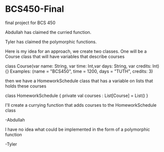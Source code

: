 # BCS450-Final
final project for BCS 450

Abdullah has claimed the curried function.

Tyler has claimed the polymorphic functions.

Here is my idea for an approach, we create two classes. One will be a Course class that will have variables that describe courses

class Course(var name: String, var time: Int,var days: String, var credits: Int){}
Examples: (name = "BCS450", time = 1200, days = "TUTH", credits: 3)

then we have a HomeworkSchedule class that has a variable on lists that holds these courses

class HomeworkSchedule {
  private val courses : List[Course] = List()
}

I'll create a currying function that adds courses to the HomeworkSchedule class

-Abdullah


I have no idea what could be implemented in the form of a polymorphic function

-Tyler
